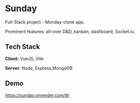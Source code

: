 
# Sunday

Full-Stack project - Monday-clone app.

Prominent features: all-over D&D, kanban, dashboard, Socket.io.



## Tech Stack

**Client:** VueJS, Vite

**Server:** Node, Express,MongoDB


## Demo

https://sunday.onrender.com/#/
